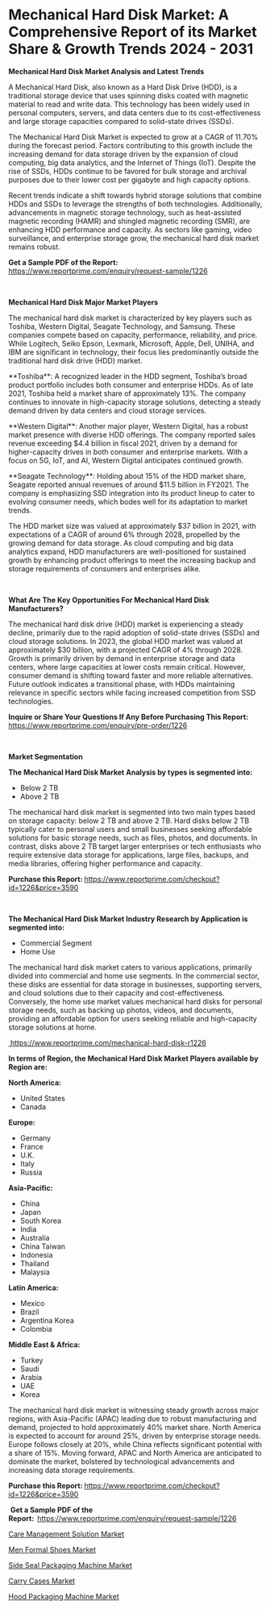 <p><h1>Mechanical Hard Disk Market: A Comprehensive Report of its Market Share & Growth Trends 2024 - 2031</h1></p><p><strong>Mechanical Hard Disk Market Analysis and Latest Trends</strong></p>
<p><p>A Mechanical Hard Disk, also known as a Hard Disk Drive (HDD), is a traditional storage device that uses spinning disks coated with magnetic material to read and write data. This technology has been widely used in personal computers, servers, and data centers due to its cost-effectiveness and large storage capacities compared to solid-state drives (SSDs).</p><p>The Mechanical Hard Disk Market is expected to grow at a CAGR of 11.70% during the forecast period. Factors contributing to this growth include the increasing demand for data storage driven by the expansion of cloud computing, big data analytics, and the Internet of Things (IoT). Despite the rise of SSDs, HDDs continue to be favored for bulk storage and archival purposes due to their lower cost per gigabyte and high capacity options.</p><p>Recent trends indicate a shift towards hybrid storage solutions that combine HDDs and SSDs to leverage the strengths of both technologies. Additionally, advancements in magnetic storage technology, such as heat-assisted magnetic recording (HAMR) and shingled magnetic recording (SMR), are enhancing HDD performance and capacity. As sectors like gaming, video surveillance, and enterprise storage grow, the mechanical hard disk market remains robust.</p></p>
<p><strong>Get a Sample PDF of the Report:&nbsp;</strong> <a href="https://www.reportprime.com/enquiry/request-sample/1226">https://www.reportprime.com/enquiry/request-sample/1226</a></p>
<p>&nbsp;</p>
<p><strong>Mechanical Hard Disk Major Market Players</strong></p>
<p><p>The mechanical hard disk market is characterized by key players such as Toshiba, Western Digital, Seagate Technology, and Samsung. These companies compete based on capacity, performance, reliability, and price. While Logitech, Seiko Epson, Lexmark, Microsoft, Apple, Dell, UNIHA, and IBM are significant in technology, their focus lies predominantly outside the traditional hard disk drive (HDD) market.</p><p>**Toshiba**: A recognized leader in the HDD segment, Toshiba’s broad product portfolio includes both consumer and enterprise HDDs. As of late 2021, Toshiba held a market share of approximately 13%. The company continues to innovate in high-capacity storage solutions, detecting a steady demand driven by data centers and cloud storage services.</p><p>**Western Digital**: Another major player, Western Digital, has a robust market presence with diverse HDD offerings. The company reported sales revenue exceeding $4.4 billion in fiscal 2021, driven by a demand for higher-capacity drives in both consumer and enterprise markets. With a focus on 5G, IoT, and AI, Western Digital anticipates continued growth.</p><p>**Seagate Technology**: Holding about 15% of the HDD market share, Seagate reported annual revenues of around $11.5 billion in FY2021. The company is emphasizing SSD integration into its product lineup to cater to evolving consumer needs, which bodes well for its adaptation to market trends.</p><p>The HDD market size was valued at approximately $37 billion in 2021, with expectations of a CAGR of around 6% through 2028, propelled by the growing demand for data storage. As cloud computing and big data analytics expand, HDD manufacturers are well-positioned for sustained growth by enhancing product offerings to meet the increasing backup and storage requirements of consumers and enterprises alike.</p></p>
<p>&nbsp;</p>
<p><strong>What Are The Key Opportunities For Mechanical Hard Disk Manufacturers?</strong></p>
<p><p>The mechanical hard disk drive (HDD) market is experiencing a steady decline, primarily due to the rapid adoption of solid-state drives (SSDs) and cloud storage solutions. In 2023, the global HDD market was valued at approximately $30 billion, with a projected CAGR of 4% through 2028. Growth is primarily driven by demand in enterprise storage and data centers, where large capacities at lower costs remain critical. However, consumer demand is shifting toward faster and more reliable alternatives. Future outlook indicates a transitional phase, with HDDs maintaining relevance in specific sectors while facing increased competition from SSD technologies.</p></p>
<p><strong>Inquire or Share Your Questions If Any Before Purchasing This Report:</strong> <a href="https://www.reportprime.com/enquiry/pre-order/1226">https://www.reportprime.com/enquiry/pre-order/1226</a></p>
<p>&nbsp;</p>
<p><strong>Market Segmentation</strong></p>
<p><strong>The Mechanical Hard Disk Market Analysis by types is segmented into:</strong></p>
<p><ul><li>Below 2 TB</li><li>Above 2 TB</li></ul></p>
<p><p>The mechanical hard disk market is segmented into two main types based on storage capacity: below 2 TB and above 2 TB. Hard disks below 2 TB typically cater to personal users and small businesses seeking affordable solutions for basic storage needs, such as files, photos, and documents. In contrast, disks above 2 TB target larger enterprises or tech enthusiasts who require extensive data storage for applications, large files, backups, and media libraries, offering higher performance and capacity.</p></p>
<p><strong>Purchase this Report:&nbsp;</strong><a href="https://www.reportprime.com/checkout?id=1226&price=3590">https://www.reportprime.com/checkout?id=1226&price=3590</a></p>
<p>&nbsp;</p>
<p><strong>The Mechanical Hard Disk Market Industry Research by Application is segmented into:</strong></p>
<p><ul><li>Commercial Segment</li><li>Home Use</li></ul></p>
<p><p>The mechanical hard disk market caters to various applications, primarily divided into commercial and home use segments. In the commercial sector, these disks are essential for data storage in businesses, supporting servers, and cloud solutions due to their capacity and cost-effectiveness. Conversely, the home use market values mechanical hard disks for personal storage needs, such as backing up photos, videos, and documents, providing an affordable option for users seeking reliable and high-capacity storage solutions at home.</p></p>
<p><a href="https://www.reportprime.com/mechanical-hard-disk-r1226">&nbsp;https://www.reportprime.com/mechanical-hard-disk-r1226</a></p>
<p><strong>In terms of Region, the Mechanical Hard Disk Market Players available by Region are:</strong></p>
<p>
    <p> <strong> North America: </strong>
        <ul>
            <li>United States</li>
            <li>Canada</li>
        </ul>
        </p> 
    <p> <strong> Europe: </strong>
        <ul>
            <li>Germany</li>
            <li>France</li>
            <li>U.K.</li>
            <li>Italy</li>
            <li>Russia</li>
        </ul>
        </p> 
    <p> <strong> Asia-Pacific: </strong>
        <ul>
            <li>China</li>
            <li>Japan</li>
            <li>South Korea</li>
            <li>India</li>
            <li>Australia</li>
            <li>China Taiwan</li>
            <li>Indonesia</li>
            <li>Thailand</li>
            <li>Malaysia</li>
        </ul>
        </p> 
    <p> <strong> Latin America: </strong>
        <ul>
            <li>Mexico</li>
            <li>Brazil</li>
            <li>Argentina Korea</li>
            <li>Colombia</li>
        </ul>
        </p> 
    <p> <strong> Middle East & Africa: </strong>
        <ul>
            <li>Turkey</li>
            <li>Saudi</li>
            <li>Arabia</li>
            <li>UAE</li>
            <li>Korea</li>
        </ul>
    </p>
    </p>
<p><p>The mechanical hard disk market is witnessing steady growth across major regions, with Asia-Pacific (APAC) leading due to robust manufacturing and demand, projected to hold approximately 40% market share. North America is expected to account for around 25%, driven by enterprise storage needs. Europe follows closely at 20%, while China reflects significant potential with a share of 15%. Moving forward, APAC and North America are anticipated to dominate the market, bolstered by technological advancements and increasing data storage requirements.</p></p>
<p><strong>Purchase this Report: </strong><a href="https://www.reportprime.com/checkout?id=1226&price=3590">https://www.reportprime.com/checkout?id=1226&price=3590</a></p>
<p>&nbsp;<strong>Get a Sample PDF of the Report:&nbsp;&nbsp;</strong><a href="https://www.reportprime.com/enquiry/request-sample/1226">https://www.reportprime.com/enquiry/request-sample/1226</a></p>
<p><strong></strong></p>
<p><p><a href="https://medium.com/@rebecca.smith5467/driving-market-forces-in-the-care-management-solution-market-market-trends-and-future-forecasts-ce79c8bb3afd">Care Management Solution Market</a></p><p><a href="https://www.linkedin.com/pulse/global-perspectives-men-formal-shoes-market-trends-forecast-2024-eif9f?trackingId=O6dcotiHRlqXzKav%2BqjQLQ%3D%3D">Men Formal Shoes Market</a></p><p><a href="https://issuu.com/reportprime-2/docs/side-seal-packaging-machine-market-_eb4f5b2a978e58">Side Seal Packaging Machine Market</a></p><p><a href="https://medium.com/@rebecca.smith5467/carry-cases-market-insights-product-type-application-trends-and-regional-analysis-from-2024-to-efd3cd228c86">Carry Cases Market</a></p><p><a href="https://issuu.com/reportprime-2/docs/hood-packaging-machine-market-size-_ceaa085a4bad83">Hood Packaging Machine Market</a></p></p>